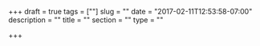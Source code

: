 +++
draft = true
tags = [""]
slug = ""
date = "2017-02-11T12:53:58-07:00"
description = ""
title = ""
section = ""
type = ""

+++


